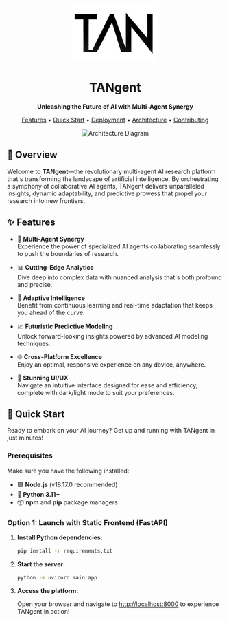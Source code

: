 <div align="center">
  <img src="frontend/public/TAN.png" alt="TANgent Logo" width="200"/>
  <h1>TANgent</h1>
  <p><strong>Unleashing the Future of AI with Multi-Agent Synergy</strong></p>
  
  <p>
    <a href="#-features">Features</a> •
    <a href="#-quick-start">Quick Start</a> •
    <a href="#-deployment-options">Deployment</a> •
    <a href="#-architecture">Architecture</a> •
    <a href="#-contributing">Contributing</a>
  </p>
</div>

<div align="center">
  <img src="https://github.com/user-attachments/assets/ef561295-05f4-40a8-a57d-8178be687b18" alt="Architecture Diagram" width="800"/>
</div>

## 🚀 Overview

Welcome to **TANgent**—the revolutionary multi-agent AI research platform that's transforming the landscape of artificial intelligence. By orchestrating a symphony of collaborative AI agents, TANgent delivers unparalleled insights, dynamic adaptability, and predictive prowess that propel your research into new frontiers.

## ✨ Features

- 🤖 **Multi-Agent Synergy**  
  Experience the power of specialized AI agents collaborating seamlessly to push the boundaries of research.

- 📊 **Cutting-Edge Analytics**  
  Dive deep into complex data with nuanced analysis that's both profound and precise.

- 🔄 **Adaptive Intelligence**  
  Benefit from continuous learning and real-time adaptation that keeps you ahead of the curve.

- 📈 **Futuristic Predictive Modeling**  
  Unlock forward-looking insights powered by advanced AI modeling techniques.

- 🌐 **Cross-Platform Excellence**  
  Enjoy an optimal, responsive experience on any device, anywhere.

- 🎨 **Stunning UI/UX**  
  Navigate an intuitive interface designed for ease and efficiency, complete with dark/light mode to suit your preferences.

## 🏃 Quick Start

Ready to embark on your AI journey? Get up and running with TANgent in just minutes!

### Prerequisites

Make sure you have the following installed:

- 🟩 **Node.js** (v18.17.0 recommended)
- 🐍 **Python 3.11+**
- 📦 **npm** and **pip** package managers

### Option 1: Launch with Static Frontend (FastAPI)

1. **Install Python dependencies:**

   ```bash
   pip install -r requirements.txt
   ```

2. **Start the server:**

   ```bash
   python -m uvicorn main:app
   ```

3. **Access the platform:**

   Open your browser and navigate to [http://localhost:8000](http://localhost:8000) to experience TANgent in action!
